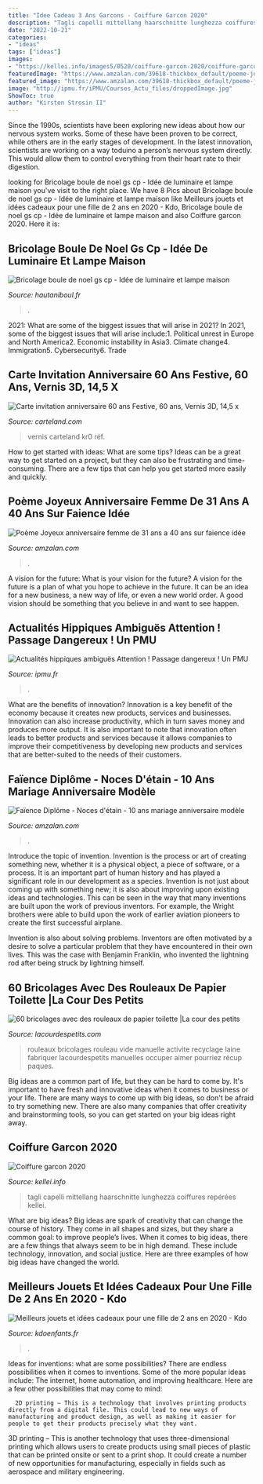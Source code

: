 ```yaml
---
title: "Idee Cadeau 3 Ans Garcons - Coiffure Garcon 2020"
description: "Tagli capelli mittellang haarschnitte lunghezza coiffures repérées kellei"
date: "2022-10-21"
categories:
- "ideas"
tags: ["ideas"]
images:
- "https://kellei.info/images5/0520/coiffure-garcon-2020/coiffure-garcon-2020-01_10.jpg"
featuredImage: "https://www.amzalan.com/39618-thickbox_default/poeme-joyeux-anniversaire-femme-de-31-ans-a-40-ans-sur-faience-idee-cadeau-fete-neuf-emballe.jpg"
featured_image: "https://www.amzalan.com/39618-thickbox_default/poeme-joyeux-anniversaire-femme-de-31-ans-a-40-ans-sur-faience-idee-cadeau-fete-neuf-emballe.jpg"
image: "http://ipmu.fr/iPMU/Courses_Actu_files/droppedImage.jpg"
ShowToc: true
author: "Kirsten Strosin II"
---
```



Since the 1990s, scientists have been exploring new ideas about how our nervous system works. Some of these have been proven to be correct, while others are in the early stages of development. In the latest innovation, scientists are working on a way toduino a person’s nervous system directly. This would allow them to control everything from their heart rate to their digestion.

	

		
looking for Bricolage boule de noel gs cp - Idée de luminaire et lampe maison you've visit to the right place. We have 8 Pics about Bricolage boule de noel gs cp - Idée de luminaire et lampe maison like Meilleurs jouets et idées cadeaux pour une fille de 2 ans en 2020 - Kdo, Bricolage boule de noel gs cp - Idée de luminaire et lampe maison and also Coiffure garcon 2020. Here it is:
		
    
## Bricolage Boule De Noel Gs Cp - Idée De Luminaire Et Lampe Maison

<img loading=lazy src="https://www.hautaniboul.fr/wp-content/uploads/2018/11/f366621a8725cd63b0173cb71cbde6b4.jpg" onerror="this.onerror=null;this.src='https://tse2.mm.bing.net/th?id=OIP.08xfVJGgwXyPAhzY3lzKFwHaJ4&amp;pid=15.1';" alt="Bricolage boule de noel gs cp - Idée de luminaire et lampe maison">

_Source: hautaniboul.fr_

>. 

	

2021: What are some of the biggest issues that will arise in 2021?
In 2021, some of the biggest issues that will arise include:1. Political unrest in Europe and North America2. Economic instability in Asia3. Climate change4. Immigration5. Cybersecurity6. Trade
    
## Carte Invitation Anniversaire 60 Ans Festive, 60 Ans, Vernis 3D, 14,5 X

<img loading=lazy src="https://media.carteland.com/84499-thickbox_fr/60-ans-festive-vernis-3d-145-x-15-cm.jpg" onerror="this.onerror=null;this.src='https://tse3.mm.bing.net/th?id=OIP.o751VlhlZEL3T16YCWwrhwHaHa&amp;pid=15.1';" alt="Carte invitation anniversaire 60 ans Festive, 60 ans, Vernis 3D, 14,5 x">

_Source: carteland.com_

>vernis carteland kr0 réf. 

	

How to get started with ideas: What are some tips?
Ideas can be a great way to get started on a project, but they can also be frustrating and time-consuming. There are a few tips that can help you get started more easily and quickly.

    
## Poème Joyeux Anniversaire Femme De 31 Ans A 40 Ans Sur Faience Idée

<img loading=lazy src="https://www.amzalan.com/39618-thickbox_default/poeme-joyeux-anniversaire-femme-de-31-ans-a-40-ans-sur-faience-idee-cadeau-fete-neuf-emballe.jpg" onerror="this.onerror=null;this.src='https://tse2.mm.bing.net/th?id=OIP.ROLA8zyNmyaf6yylZYuRaQHaHa&amp;pid=15.1';" alt="Poème Joyeux anniversaire femme de 31 ans a 40 ans sur faience idée">

_Source: amzalan.com_

>. 

	

A vision for the future: What is your vision for the future?
A vision for the future is a plan of what you hope to achieve in the future. It can be an idea for a new business, a new way of life, or even a new world order. A good vision should be something that you believe in and want to see happen.

    
## Actualités Hippiques Ambiguës Attention ! Passage Dangereux ! Un PMU

<img loading=lazy src="http://ipmu.fr/iPMU/Courses_Actu_files/droppedImage.jpg" onerror="this.onerror=null;this.src='https://tse1.mm.bing.net/th?id=OIP.0TeAmlBcBejPD_sXjln5hwAAAA&amp;pid=15.1';" alt="Actualités hippiques ambiguës Attention ! Passage dangereux ! Un PMU">

_Source: ipmu.fr_

>. 

	

What are the benefits of innovation?
Innovation is a key benefit of the economy because it creates new products, services and businesses. Innovation can also increase productivity, which in turn saves money and produces more output. It is also important to note that innovation often leads to better products and services because it allows companies to improve their competitiveness by developing new products and services that are better-suited to the needs of their customers.

    
## Faïence Diplôme - Noces D&#039;étain - 10 Ans Mariage Anniversaire Modèle

<img loading=lazy src="https://www.amzalan.com/12003-thickbox_default/faience-diplome-noces-d-etain-10-ans-mariage-anniversaire-modele-epis-idees-cadeaux-neuf.jpg" onerror="this.onerror=null;this.src='https://tse4.mm.bing.net/th?id=OIP.eZ4keogXx5ocWhUMYdiwsgHaHa&amp;pid=15.1';" alt="Faïence Diplôme - Noces d&#039;étain - 10 ans mariage anniversaire modèle">

_Source: amzalan.com_

>. 

	

Introduce the topic of invention.
Invention is the process or art of creating something new, whether it is a physical object, a piece of software, or a process. It is an important part of human history and has played a significant role in our development as a species.
Invention is not just about coming up with something new; it is also about improving upon existing ideas and technologies. This can be seen in the way that many inventions are built upon the work of previous inventors. For example, the Wright brothers were able to build upon the work of earlier aviation pioneers to create the first successful airplane.

Invention is also about solving problems. Inventors are often motivated by a desire to solve a particular problem that they have encountered in their own lives. This was the case with Benjamin Franklin, who invented the lightning rod after being struck by lightning himself.

    
## 60 Bricolages Avec Des Rouleaux De Papier Toilette |La Cour Des Petits

<img loading=lazy src="https://www.lacourdespetits.com/wp-content/uploads/2015/11/bricolages-rouleaux-papier-toilette2.jpg" onerror="this.onerror=null;this.src='https://tse3.mm.bing.net/th?id=OIP.cTsnzlTRuInleu693zHQwwHaJ_&amp;pid=15.1';" alt="60 bricolages avec des rouleaux de papier toilette |La cour des petits">

_Source: lacourdespetits.com_

>rouleaux bricolages rouleau vide manuelle activite recyclage laine fabriquer lacourdespetits manuelles occuper aimer pourriez récup paques. 

	

Big ideas are a common part of life, but they can be hard to come by. It's important to have fresh and innovative ideas when it comes to business or your life. There are many ways to come up with big ideas, so don't be afraid to try something new. There are also many companies that offer creativity and brainstorming tools, so you can get started on your big ideas right away.

    
## Coiffure Garcon 2020

<img loading=lazy src="https://kellei.info/images5/0520/coiffure-garcon-2020/coiffure-garcon-2020-01_10.jpg" onerror="this.onerror=null;this.src='https://tse2.mm.bing.net/th?id=OIP.pOSbjSxaG9x3gBqXmF2ySQAAAA&amp;pid=15.1';" alt="Coiffure garcon 2020">

_Source: kellei.info_

>tagli capelli mittellang haarschnitte lunghezza coiffures repérées kellei. 

	

What are big ideas?
Big ideas are spark of creativity that can change the course of history. They come in all shapes and sizes, but they share a common goal: to improve people’s lives. When it comes to big ideas, there are a few things that always seem to be in high demand. These include technology, innovation, and social justice. Here are three examples of how big ideas have changed the world.

    
## Meilleurs Jouets Et Idées Cadeaux Pour Une Fille De 2 Ans En 2020 - Kdo

<img loading=lazy src="https://www.kdoenfants.fr/wp-content/uploads/2018/08/cadeau-jouet-fille-2-ans.jpg" onerror="this.onerror=null;this.src='https://tse4.mm.bing.net/th?id=OIP.ab65jpccGHggb1bMMM4pigHaET&amp;pid=15.1';" alt="Meilleurs jouets et idées cadeaux pour une fille de 2 ans en 2020 - Kdo">

_Source: kdoenfants.fr_

>. 

	

Ideas for inventions: what are some possibilities?
There are endless possibilities when it comes to inventions. Some of the more popular ideas include:
The internet, home automation, and improving healthcare. Here are a few other possibilities that may come to mind: 

      2D printing – This is a technology that involves printing products directly from a digital file. This could lead to new ways of manufacturing and product design, as well as making it easier for people to get their products precisely what they want.
3D printing – This is another technology that uses three-dimensional printing which allows users to create products using small pieces of plastic that can be printed onsite or sent to a print shop. It could create a number of new opportunities for manufacturing, especially in fields such as aerospace and military engineering.

